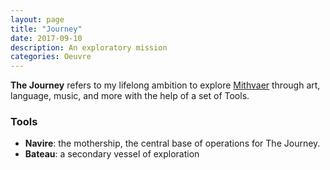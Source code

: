 ```yaml
---
layout: page
title: "Journey"
date: 2017-09-10
description: An exploratory mission
categories: Oeuvre
---
```


<p class="mb4 lhd"><b>The Journey</b> refers to my lifelong ambition to explore <a href="/sub/mithvaer">Mithvaer</a> through art, language, music, and more with the help of a set of Tools.

<h3 class="mb3 f4 wf bb pb3">Tools</h3>

<ul class="mb4 lhd">
  <li><b>Navire</b>: the mothership, the central base of operations for The Journey.</li>
  <li><b>Bateau</b>: a secondary vessel of exploration</li>
</ul>
